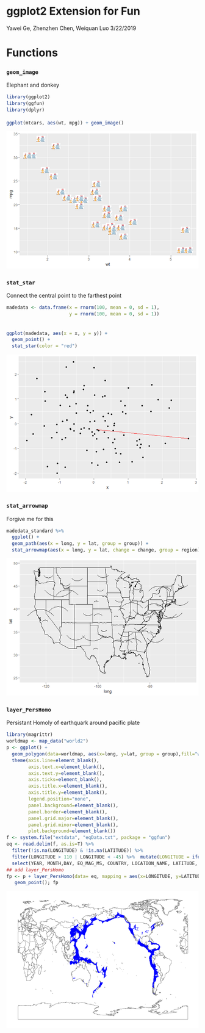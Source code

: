 ggplot2 Extension for Fun
================
Yawei Ge, Zhenzhen Chen, Weiquan Luo
3/22/2019

Functions
=========

### `geom_image`

Elephant and donkey

``` r
library(ggplot2)
library(ggfun)
library(dplyr)

ggplot(mtcars, aes(wt, mpg)) + geom_image()
```

![](README_files/figure-markdown_github/unnamed-chunk-1-1.png)

### `stat_star`

Connect the central point to the farthest point

``` r
madedata <- data.frame(x = rnorm(100, mean = 0, sd = 1),
                       y = rnorm(100, mean = 0, sd = 1))


ggplot(madedata, aes(x = x, y = y)) +
  geom_point() +
  stat_star(color = "red")
```

![](README_files/figure-markdown_github/unnamed-chunk-2-1.png)

### `stat_arrowmap`

Forgive me for this

``` r
madedata_standard %>%
  ggplot() +
  geom_path(aes(x = long, y = lat, group = group)) +
  stat_arrowmap(aes(x = long, y = lat, change = change, group = region))
```

![](README_files/figure-markdown_github/unnamed-chunk-4-1.png)

### `layer_PersHomo`

Persistant Homoly of earthquark around pacific plate

``` r
library(magrittr) 
worldmap <- map_data("world2")
p <- ggplot() +
  geom_polygon(data=worldmap, aes(x=long, y=lat, group = group),fill="white", colour="#7f7f7f", size=0.5) +
  theme(axis.line=element_blank(),
        axis.text.x=element_blank(),
        axis.text.y=element_blank(),
        axis.ticks=element_blank(),
        axis.title.x=element_blank(),
        axis.title.y=element_blank(),
        legend.position="none",
        panel.background=element_blank(),
        panel.border=element_blank(),
        panel.grid.major=element_blank(),
        panel.grid.minor=element_blank(),
        plot.background=element_blank())
f <- system.file("extdata", "eqData.txt", package = "ggfun")
eq <- read.delim(f, as.is=T) %>%
  filter(!is.na(LONGITUDE) & !is.na(LATITUDE)) %>%
  filter(LONGITUDE > 110 | LONGITUDE < -45) %>%  mutate(LONGITUDE = ifelse(LONGITUDE < 0, LONGITUDE + 360, LONGITUDE)) %>%
  select(YEAR, MONTH,DAY, EQ_MAG_MS, COUNTRY, LOCATION_NAME, LATITUDE, LONGITUDE)
## add layer_PersHomo
fp <- p + layer_PersHomo(data= eq, mapping = aes(x=LONGITUDE, y=LATITUDE), d=450000, colour = "blue") +
   geom_point(); fp
```

![](README_files/figure-markdown_github/unnamed-chunk-5-1.png)
